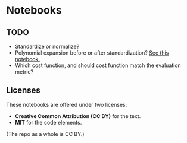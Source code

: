 # Notebooks

## TODO

- Standardize or normalize?
- Polynomial expansion before or after standardization? [See this notebook.](https://gist.github.com/kwinkunks/0243eef4bae18b24b9d46ebbdd7fc4f9#file-feature_transformation_order_for_regression-ipynb)
- Which cost function, and should cost function match the evaluation metric?


## Licenses

These notebooks are offered under two licenses:

- **Creative Common Attribution (CC BY)** for the text.
- **MIT** for the code elements.

(The repo as a whole is CC BY.)
